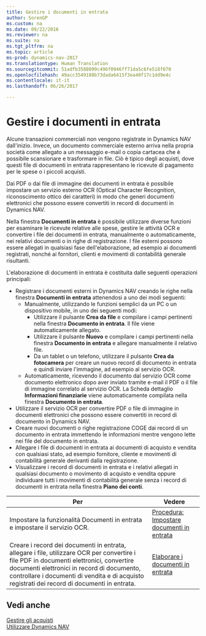 ```yaml
---
title: Gestire i documenti in entrata
author: SorenGP
ms.custom: na
ms.date: 09/22/2016
ms.reviewer: na
ms.suite: na
ms.tgt_pltfrm: na
ms.topic: article
ms-prod: dynamics-nav-2017
ms.translationtype: Human Translation
ms.sourcegitcommit: 51adfb3588099c496f0946ff71da5c6fe518f070
ms.openlocfilehash: 49acc3549180b73dada6415f3ea40f17c1dd9e4c
ms.contentlocale: it-it
ms.lasthandoff: 06/26/2017

---
```


# <a name="manage-incoming-documents"></a>Gestire i documenti in entrata
Alcune transazioni commerciali non vengono registrate in Dynamics NAV dall'inizio. Invece, un documento commerciale esterno arriva nella propria società come allegato a un messaggio e-mail o copia cartacea che è possibile scansionare e trasformare in file. Ciò è tipico degli acquisti, dove questi file di documenti in entrata rappresentano le ricevute di pagamento per le spese o i piccoli acquisti.

Dai PDF o dai file di immagine dei documenti in entrata è possibile impostare un servizio esterno OCR (Optical Character Recognition, riconoscimento ottico dei caratteri) in modo che generi documenti elettronici che possono essere convertiti in record di documenti in Dynamics NAV.

Nella finestra **Documenti in entrata** è possibile utilizzare diverse funzioni per esaminare le ricevute relative alle spese, gestire le attività OCR e convertire i file dei documenti in entrata, manualmente o automaticamente, nei relativi documenti o in righe di registrazione. I file esterni possono essere allegati in qualsiasi fase dell'elaborazione, ad esempio ai documenti registrati, nonché ai fornitori, clienti e movimenti di contabilità generale risultanti.

L'elaborazione di documenti in entrata è costituita dalle seguenti operazioni principali:

* Registrare i documenti esterni in Dynamics NAV creando le righe nella finestra **Documenti in entrata** attenendosi a uno dei modi seguenti:
    * Manualmente, utilizzando le funzioni semplici da un PC o un dispositivo mobile, in uno dei seguenti modi:
        * Utilizzare il pulsante **Crea da file** e compilare i campi pertinenti nella finestra **Documento in entrata**. Il file viene automaticamente allegato.  
        * Utilizzare il pulsante **Nuovo** e compilare i campi pertinenti nella finestra **Documento in entrata** e allegare manualmente il relativo file.
        * Da un tablet o un telefono, utilizzare il pulsante **Crea da fotocamera** per creare un nuovo record di documento in entrata e quindi inviare l'immagine, ad esempio al servizio OCR.
    * Automaticamente, ricevendo il documento dal servizio OCR come documento elettronico dopo aver inviato tramite e-mail il PDF o il file di immagine correlato al servizio OCR. La Scheda dettaglio **Informazioni finanziarie** viene automaticamente compilata nella finestra **Documento in entrata**.
* Utilizzare il servizio OCR per convertire PDF o file di immagine in documenti elettronici che possono essere convertiti in record di documento in Dynamics NAV.
* Creare nuovi documenti o righe registrazione COGE dai record di un documento in entrata immettendo le informazioni mentre vengono lette nei file del documento in entrata.
* Allegare i file di documenti in entrata ai documenti di acquisto e vendita con qualsiasi stato, ad esempio fornitore, cliente e movimenti di contabilità generale derivanti dalla registrazione.
* Visualizzare i record di documenti in entrata e i relativi allegati in qualsiasi documento o movimento di acquisto e vendita oppure individuare tutti i movimenti di contabilità generale senza i record di documenti in entrata nella finestra **Piano dei conti**.


|Per |Vedere |
|---|----|
|Impostare la funzionalità Documenti in entrata e impostare il servizio OCR.|[Procedura: Impostare documenti in entrata](across-how-setup-income-documents.md)|
|Creare i record dei documenti in entrata, allegare i file, utilizzare OCR per convertire i file PDF in documenti elettronici, convertire documenti elettronici in record di documento, controllare i documenti di vendita e di acquisto registrati dei record di documenti in entrata.|[Elaborare i documenti in entrata](across-process-income-documents.md)|

## <a name="see-also"></a>Vedi anche  
[Gestire gli acquisti](purchasing-manage-purchasing.md)  
[Utilizzare Dynamics NAV](ui-work-product.md)

